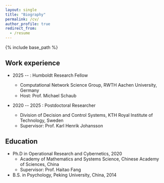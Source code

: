 ```yaml
---
layout: single
title: "Biography"
permalink: /cv/
author_profile: true
redirect_from:
  - /resume
---
```


{% include base_path %}

## Work experience
* 2025 -- : Humboldt Research Fellow
  * Computational Network Science Group, RWTH Aachen University, Germany
  * Host: Prof. Michael Schaub 

* 2020 -- 2025 : Postdoctoral Researcher
  * Division of Decision and Control Systems, KTH Royal Institute of Technology, Sweden
  * Supervisor: Prof. Karl Henrik Johansson

## Education

* Ph.D in Operational Research and Cybernetics, 2020
  * Academy of Mathematics and Systems Science, Chinese Academy of Sciences, China
  * Supervisor: Prof. Haitao Fang
* B.S. in Psychology, Peking University, China, 2014


<!--
## Teaching

* TA -- EL1010 Automatic Control, General Course, KTH Royal Institute of Technology, 2022
-->



<!--  <ul>{% for post in site.teaching reversed %}
    {% include archive-single-cv.html %}
  {% endfor %}</ul>-->

  
<!-- ## Service and leadership
* Currently signed in to 43 different slack teams-->


<!-- Skills
======
* Skill 1
* Skill 2
  * Sub-skill 2.1
  * Sub-skill 2.2
  * Sub-skill 2.3
* Skill 3
Publications
======
  <ul>{% for post in site.publications reversed %}
    {% include archive-single-cv.html %}
  {% endfor %}</ul>
Talks
======
  <ul>{% for post in site.talks reversed %}
    {% include archive-single-talk-cv.html  %}
  {% endfor %}</ul>-->  
